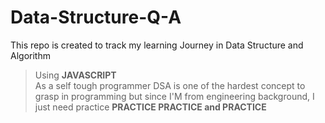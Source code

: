 # Data-Structure-Q-A
This repo is created to track my learning Journey in Data Structure and Algorithm 
> Using **JAVASCRIPT** </br>
As a self tough programmer DSA is one of the hardest concept to grasp in programming but since I'M from engineering background,
I just need practice 
>**PRACTICE PRACTICE and PRACTICE**
